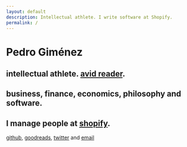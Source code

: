 ```yaml
---
layout: default
description: Intellectual athlete. I write software at Shopify.
permalink: /
---
```


<h1 class="me">Pedro Giménez</h1>
<h2 class="about">intellectual athlete. <a href="https://www.goodreads.com/user/show/38784217-pedro-gimenez" target="_blank">avid reader</a>.</h2>
<h2 class="interests">business, finance, economics, philosophy and software.</h2>
<h2 class="about">I manage people at <a href="https://shopify.com" target="_blank">shopify</a>.</h2>
<p class="find"><a href="https://github.com/pedrogimenez" target="_blank">github</a>, <a href="https://www.goodreads.com/user/show/38784217-pedro-gimenez" target="_blank">goodreads</a>, <a href="https://twitter.com/pedrotgimenez" target="_blank">twitter</a> and <a href="mailto:me@pedro.bz">email</a></p>
